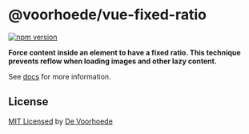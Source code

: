 # @voorhoede/vue-fixed-ratio

[![npm version](https://img.shields.io/npm/v/@voorhoede/vue-fixed-ratio)](https://www.npmjs.com/package/@voorhoede/vue-fixed-ratio)

**Force content inside an element to have a fixed ratio. This technique prevents reflow when loading images and other lazy content.**

See [docs](https://vue-fixed-ratio.netlify.com) for more information.

## License

[MIT Licensed](license) by [De Voorhoede](https://www.voorhoede.nl)
